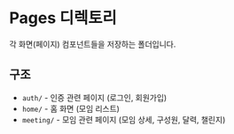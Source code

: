 # Pages 디렉토리

각 화면(페이지) 컴포넌트들을 저장하는 폴더입니다.

## 구조

- `auth/` - 인증 관련 페이지 (로그인, 회원가입)
- `home/` - 홈 화면 (모임 리스트)
- `meeting/` - 모임 관련 페이지 (모임 상세, 구성원, 달력, 챌린지)

